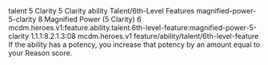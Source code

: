 <ability>
  <metadata>
    <class>talent</class>
    <cost>5 Clarity</cost>
    <cost_amount>5</cost_amount>
    <cost_resource>Clarity</cost_resource>
    <feature_type>ability</feature_type>
    <file_dpath>Talent/6th-Level Features</file_dpath>
    <item_id>magnified-power-5-clarity</item_id>
    <item_index>8</item_index>
    <item_name>Magnified Power (5 Clarity)</item_name>
    <level>6</level>
    <scc>mcdm.heroes.v1:feature.ability.talent.6th-level-feature:magnified-power-5-clarity</scc>
    <scdc>1.1.1:8.2.1.3:08</scdc>
    <source>mcdm.heroes.v1</source>
    <type>feature/ability/talent/6th-level-feature</type>
  </metadata>
  <effects>
    <effect type="mundane">If the ability has a potency, you increase that potency by an amount equal to your Reason score.</effect>
  </effects>
</ability>
